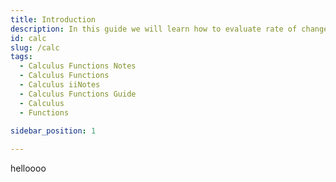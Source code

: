 ```yaml
---
title: Introduction
description: In this guide we will learn how to evaluate rate of change, domain and range of functions in Calculus. 
id: calc
slug: /calc
tags:
  - Calculus Functions Notes
  - Calculus Functions
  - Calculus iiNotes
  - Calculus Functions Guide
  - Calculus
  - Functions
  
sidebar_position: 1

---
```


helloooo